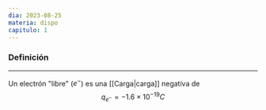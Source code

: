 ```yaml
---
dia: 2023-08-25
materia: dispo
capitulo: 1
---
```

### Definición
---
Un electrón "libre" ($e^-$) es una [[Carga|carga]] negativa de $$ q_{e^-} = -1.6 \times 10 ^{-19} C $$